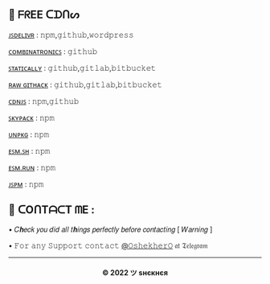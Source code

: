 ## 🌟 ᖴᖇEE ᑕᗪᑎᔕ

[ᴊꜱᴅᴇʟɪᴠʀ](https://www.jsdelivr.com) : 𝚗𝚙𝚖,𝚐𝚒𝚝𝚑𝚞𝚋,𝚠𝚘𝚛𝚍𝚙𝚛𝚎𝚜𝚜

[ᴄᴏᴍʙɪɴᴀᴛʀᴏɴɪᴄꜱ](https://www.combinatronics.com) : 𝚐𝚒𝚝𝚑𝚞𝚋

[ꜱᴛᴀᴛɪᴄᴀʟʟʏ](https://statically.io) : 𝚐𝚒𝚝𝚑𝚞𝚋,𝚐𝚒𝚝𝚕𝚊𝚋,𝚋𝚒𝚝𝚋𝚞𝚌𝚔𝚎𝚝

[ʀᴀᴡ ɢɪᴛʜᴀᴄᴋ](https://raw.githack.com) : 𝚐𝚒𝚝𝚑𝚞𝚋,𝚐𝚒𝚝𝚕𝚊𝚋,𝚋𝚒𝚝𝚋𝚞𝚌𝚔𝚎𝚝

[ᴄᴅɴᴊꜱ](https://cdnjs.com) : 𝚗𝚙𝚖,𝚐𝚒𝚝𝚑𝚞𝚋

[ꜱᴋʏᴘᴀᴄᴋ](https://skypack.dev) : 𝚗𝚙𝚖

[ᴜɴᴘᴋɢ](https://unpkg.com/) : 𝚗𝚙𝚖

[ᴇꜱᴍ.ꜱʜ](https://esm.sh) : 𝚗𝚙𝚖

[ᴇꜱᴍ.ʀᴜɴ](https://esm.run) : 𝚗𝚙𝚖

[ᴊꜱᴘᴍ](https://jspm.org) : 𝚗𝚙𝚖

## 🤗 ᑕOᑎTᗩᑕT ᗰE :

• 𝐶𝒉𝑒𝑐𝑘 𝑦𝑜𝑢 𝑑𝑖𝑑 𝑎𝑙𝑙 𝑡𝒉𝑖𝑛𝑔𝑠 𝑝𝑒𝑟𝑓𝑒𝑐𝑡𝑙𝑦 𝑏𝑒𝑓𝑜𝑟𝑒 𝑐𝑜𝑛𝑡𝑎𝑐𝑡𝑖𝑛𝑔 [ 𝑊𝑎𝑟𝑛𝑖𝑛𝑔 ] <br>

• 𝙵𝚘𝚛 𝚊𝚗𝚢 𝚂𝚞𝚙𝚙𝚘𝚛𝚝 𝚌𝚘𝚗𝚝𝚊𝚌𝚝 [@𝙾𝚜𝚑𝚎𝚔𝚑𝚎𝚛𝙾](https://t.me/OshekherO) 𝔞𝔱 𝔗𝔢𝔩𝔢𝔤𝔯𝔞𝔪 <br>

---
<h4 align='center'>© 2022 ツ ѕнєкнєя</h4>

<!-- DO NOT REMOVE THIS CREDIT 🤬 🤬 -->

